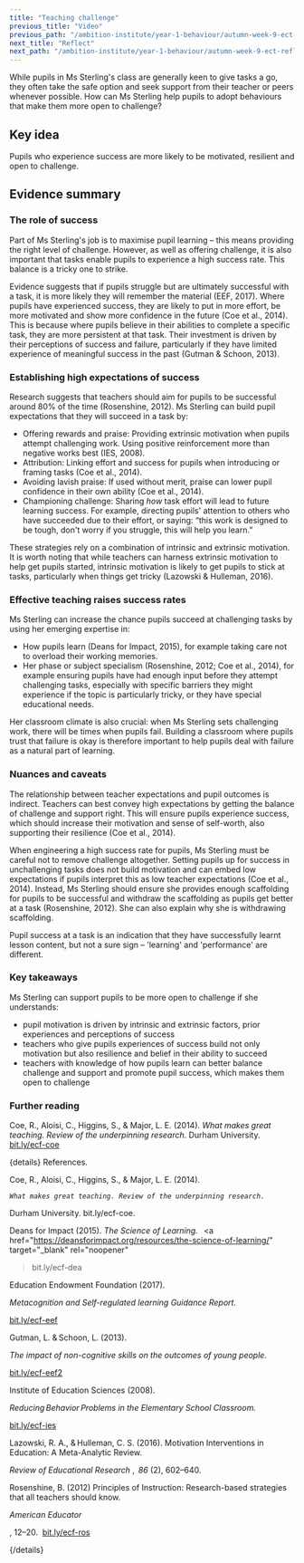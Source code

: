 ```yaml
---
title: "Teaching challenge"
previous_title: "Video"
previous_path: "/ambition-institute/year-1-behaviour/autumn-week-9-ect-video"
next_title: "Reflect"
next_path: "/ambition-institute/year-1-behaviour/autumn-week-9-ect-reflect"
---
```


While pupils in Ms Sterling's class are generally keen to give tasks a go, they often take the safe option and seek support from their teacher or peers whenever possible. How can Ms Sterling help pupils to adopt behaviours that make them more open to challenge?

## Key idea

Pupils who experience success are more likely to be motivated, resilient and open to challenge.

## Evidence summary

### The role of success

Part of Ms Sterling's job is to maximise pupil learning – this means providing the right level of challenge. However, as well as offering challenge, it is also important that tasks enable pupils to experience a high success rate. This balance is a tricky one to strike.

Evidence suggests that if pupils struggle but are ultimately successful with a task, it is more likely they will remember the material (EEF, 2017). Where pupils have experienced success, they are likely to put in more effort, be more motivated and show more confidence in the future (Coe et al., 2014). This is because where pupils believe in their abilities to complete a specific task, they are more persistent at that task. Their investment is driven by their perceptions of success and failure, particularly if they have limited experience of meaningful success in the past (Gutman & Schoon, 2013).

### Establishing high expectations of success

Research suggests that teachers should aim for pupils to be successful around 80% of the time (Rosenshine, 2012). Ms Sterling can build pupil expectations that they will succeed in a task by:

- Offering rewards and praise: Providing extrinsic motivation when pupils attempt challenging work. Using positive reinforcement more than negative works best (IES, 2008).
- Attribution: Linking effort and success for pupils when introducing or framing tasks (Coe et al., 2014).
- Avoiding lavish praise: If used without merit, praise can lower pupil confidence in their own ability (Coe et al., 2014).
- Championing challenge: Sharing _how_ task effort will lead to future learning success. For example, directing pupils' attention to others who have succeeded due to their effort, or saying: “this work is designed to be tough, don't worry if you struggle, this will help you learn.”

These strategies rely on a combination of intrinsic and extrinsic motivation. It is worth noting that while teachers can harness extrinsic motivation to help get pupils started, intrinsic motivation is likely to get pupils to stick at tasks, particularly when things get tricky (Lazowski & Hulleman, 2016).

### Effective teaching raises success rates

Ms Sterling can increase the chance pupils succeed at challenging tasks by using her emerging expertise in:

- How pupils learn (Deans for Impact, 2015), for example taking care not to overload their working memories.
- Her phase or subject specialism (Rosenshine, 2012; Coe et al., 2014), for example ensuring pupils have had enough input before they attempt challenging tasks, especially with specific barriers they might experience if the topic is particularly tricky, or they have special educational needs.

Her classroom climate is also crucial: when Ms Sterling sets challenging work, there will be times when pupils fail. Building a classroom where pupils trust that failure is okay is therefore important to help pupils deal with failure as a natural part of learning.

### Nuances and caveats

The relationship between teacher expectations and pupil outcomes is indirect. Teachers can best convey high expectations by getting the balance of challenge and support right. This will ensure pupils experience success, which should increase their motivation and sense of self-worth, also supporting their resilience (Coe et al., 2014).

When engineering a high success rate for pupils, Ms Sterling must be careful not to remove challenge altogether. Setting pupils up for success in unchallenging tasks does not build motivation and can embed low expectations if pupils interpret this as low teacher expectations (Coe et al., 2014). Instead, Ms Sterling should ensure she provides enough scaffolding for pupils to be successful and withdraw the scaffolding as pupils get better at a task (Rosenshine, 2012). She can also explain why she is withdrawing scaffolding.

Pupil success at a task is an indication that they have successfully learnt lesson content, but not a sure sign – 'learning' and 'performance' are different.

### Key takeaways

Ms Sterling can support pupils to be more open to challenge if she
understands:

- pupil motivation is driven by intrinsic and extrinsic factors, prior experiences and perceptions of success
- teachers who give pupils experiences of success build not only motivation but also resilience and belief in their ability to succeed
- teachers with knowledge of how pupils learn can better balance challenge and support and promote pupil success, which makes them open to challenge

### Further reading

Coe, R., Aloisi, C., Higgins, S., & Major, L. E. (2014). _What makes great teaching. Review of the underpinning research_. Durham University. [bit.ly/ecf-coe](http://bit.ly/ecf-coe)

{details}
References.


  Coe, R., Aloisi, C., Higgins, S., &amp; Major, L. E. (2014).

<i>
  
    What makes great teaching. Review of the underpinning research.
  
</i>
Durham University. bit.ly/ecf-coe.

Deans for Impact (2015).
<i>
The Science of Learning.
</i>
 
<a
href="https://deansforimpact.org/resources/the-science-of-learning/"
target="\_blank"
rel="noopener"

> bit.ly/ecf-dea
> </a>

Education Endowment Foundation (2017). 
<i>

Metacognition and Self-regulated learning Guidance Report.

</i>

<a href="http://bit.ly/ecf-eef" target="_blank" rel="noopener">
bit.ly/ecf-eef
</a>


Gutman, L. &amp; Schoon, L. (2013). 
<i>

The impact of non-cognitive skills on the outcomes of young people.

</i>

<a href="http://bit.ly/ecf-eef2" target="_blank" rel="noopener">
bit.ly/ecf-eef2
</a>


Institute of Education Sciences (2008).
<i>

Reducing Behavior Problems in the Elementary School Classroom.

</i>


<a href="http://bit.ly/ecf-ies" target="_blank" rel="noopener">
bit.ly/ecf-ies
</a>



  Lazowski, R. A., &amp; Hulleman, C. S. (2016). Motivation Interventions in
  Education: A Meta-Analytic Review. 

<i>
  Review of Educational Research
</i>
, 
<i>
  86
</i>
(2), 602–640.


  Rosenshine, B. (2012) Principles of Instruction: Research-based strategies
  that all teachers should know. 

<i>
  American Educator
</i>

  , 12–20. 
  <a href="http://bit.ly/ecf-ros" target="_blank" rel="noopener">
    bit.ly/ecf-ros
  </a>

 {/details}
